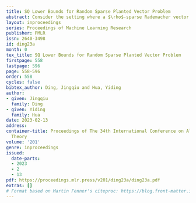 ```yaml
---
title: SQ Lower Bounds for Random Sparse Planted Vector Problem
abstract: Consider the setting where a $\rho$-sparse Rademacher vector is planted in a random $d$-dimensional subspace of $R^n$. A classical question is how to recover this planted vector given a random basis in this subspace. A recent result by Zadik et al. showed that the Lattice basis reduction algorithm can recover the planted vector when $n\geq d+1$ (Zadik et al. (2021)). Although the algorithm is not expected to tolerate inverse polynomial amount of noise, it is surprising because it was previously shown that recovery cannot be achieved by low degree polynomials when $n \ll \rho^2 d^{2}$ (Mao and Wein (2021)). A natural question is whether we can derive an Statistical Query (SQ) lower bound matching the previous low degree lower bound in Mao and Wein (2021). This will (1) imply that the SQ lower bound can be surpassed by lattice based algorithms; (2) predict the computational hardness when the planted vector is perturbed by inverse polynomial amount of noise. In this paper, we prove such an SQ lower bound. In particular, we show that super-polynomial number of VSTAT queries is needed to solve the easier statistical testing problem when $n \ll \rho^2 d^{2}$ and $\rho \gg \frac{1}{\sqrt{d}}$. The most notable technique we used to derive the SQ lower bound is the almost equivalence relationship between SQ lower bound and low degree lower bound (Brennan et al. (2020); Mao and Wein (2021)).
layout: inproceedings
series: Proceedings of Machine Learning Research
publisher: PMLR
issn: 2640-3498
id: ding23a
month: 0
tex_title: SQ Lower Bounds for Random Sparse Planted Vector Problem
firstpage: 558
lastpage: 596
page: 558-596
order: 558
cycles: false
bibtex_author: Ding, Jingqiu and Hua, Yiding
author:
- given: Jingqiu
  family: Ding
- given: Yiding
  family: Hua
date: 2023-02-13
address:
container-title: Proceedings of The 34th International Conference on Algorithmic Learning
  Theory
volume: '201'
genre: inproceedings
issued:
  date-parts:
  - 2023
  - 2
  - 13
pdf: https://proceedings.mlr.press/v201/ding23a/ding23a.pdf
extras: []
# Format based on Martin Fenner's citeproc: https://blog.front-matter.io/posts/citeproc-yaml-for-bibliographies/
---
```


